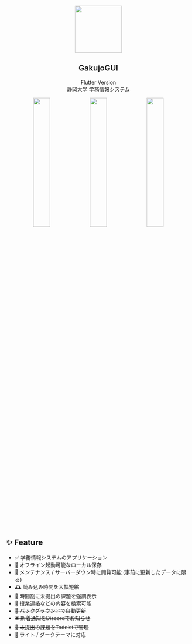 <br />
<div align="center">	
	<img src="https://raw.githubusercontent.com/xyzyxJP/GakujoGUI-Flutter/main/assets/images/android/res/mipmap-xxxhdpi/ic_launcher.png" width="128">
	<h2 style="font-weight: 600">GakujoGUI</h2>
	<p align="center">
	  Flutter Version<br>
	  静岡大学 学務情報システム
	</p>
  <p>
    <img width="30%" src="https://user-images.githubusercontent.com/8305330/226265861-e24522d1-2be3-45ba-a172-bc4c532a2007.png">
    <img width="30%" src="https://user-images.githubusercontent.com/8305330/226265862-33db116f-b28c-42bc-bfbb-7373765261dc.png">
    <img width="30%" src="https://user-images.githubusercontent.com/8305330/226267204-884e54ec-6b3c-4b4d-9c2f-fa404bae0a0e.png">
  </p>
</div>

## ✨ Feature

- ✅ 学務情報システムのアプリケーション
- 💾 オフライン起動可能なローカル保存
- 🚧 メンテナンス / サーバーダウン時に閲覧可能 (事前に更新したデータに限る)
- 🕰️ 読み込み時間を大幅短縮
- 📅 時間割に未提出の課題を強調表示
- 💬 授業連絡などの内容を検索可能
- ~~🔄 バックグラウンドで自動更新~~
- ~~🛎️ 新着通知をDiscordでお知らせ~~
- ~~📝 未提出の課題をTodoistで管理~~
- 🌙 ライト / ダークテーマに対応
